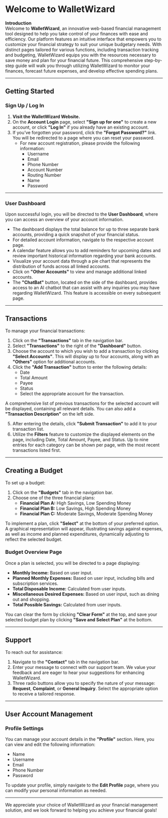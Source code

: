 # Welcome to WalletWizard

**Introduction**  
Welcome to **WalletWizard**, an innovative web-based financial management tool designed to help you take control of your finances with ease and efficiency. Our platform features an intuitive interface that empowers you to customize your financial strategy to suit your unique budgetary needs. With distinct pages tailored for various functions, including transaction tracking and budgeting, WalletWizard equips you with the resources necessary to save money and plan for your financial future. This comprehensive step-by-step guide will walk you through utilizing WalletWizard to monitor your finances, forecast future expenses, and develop effective spending plans.

---

## Getting Started

### Sign Up / Log In

1. **Visit the WalletWizard Website.**
2. On the **Account Login** page, select **"Sign up for one"** to create a new account, or click **"Log In"** if you already have an existing account.
3. If you’ve forgotten your password, click the **"Forgot Password?"** link. You will be redirected to a page where you can reset your password.
   - For new account registration, please provide the following information:
     - Username
     - Email
     - Phone Number
     - Account Number
     - Routing Number
     - Name
     - Password

---

### User Dashboard

Upon successful login, you will be directed to the **User Dashboard**, where you can access an overview of your account information.

- The dashboard displays the total balance for up to three separate bank accounts, providing a quick snapshot of your financial status.
- For detailed account information, navigate to the respective account page.
- A calendar feature allows you to add reminders for upcoming dates and review important historical information regarding your bank accounts.
- Visualize your account data through a pie chart that represents the distribution of funds across all linked accounts.
- Click on **"Other Accounts"** to view and manage additional linked accounts.
- The **"ChatBat"** button, located on the side of the dashboard, provides access to an AI chatbot that can assist with any inquiries you may have regarding WalletWizard. This feature is accessible on every subsequent page.

---

## Transactions

To manage your financial transactions:

1. Click on the **"Transactions"** tab in the navigation bar.
2. Select **"Transactions"** to the right of the **"Dashboard"** button.
3. Choose the account to which you wish to add a transaction by clicking **"Select Accounts"**. This will display up to four accounts, along with an **"Others"** option for additional accounts.
4. Click the **"Add Transaction"** button to enter the following details:
   - Date
   - Total Amount
   - Payee
   - Status
   - Select the appropriate account for the transaction.

A comprehensive list of previous transactions for the selected account will be displayed, containing all relevant details. You can also add a **"Transaction Description"** on the left side.

5. After entering the details, click **"Submit Transaction"** to add it to your transaction list.
6. Utilize the **Filters** feature to customize the displayed elements on the page, including Date, Total Amount, Payee, and Status. Up to nine entries for each category can be shown per page, with the most recent transactions listed first.

---

## Creating a Budget

To set up a budget:

1. Click on the **"Budgets"** tab in the navigation bar.
2. Choose one of the three financial plans:
   - **Financial Plan A:** High Savings, Low Spending Money
   - **Financial Plan B:** Low Savings, High Spending Money
   - **Financial Plan C:** Moderate Savings, Moderate Spending Money

To implement a plan, click **"Select"** at the bottom of your preferred option. A graphical representation will appear, illustrating savings against expenses, as well as income and planned expenditures, dynamically adjusting to reflect the selected budget.

### Budget Overview Page

Once a plan is selected, you will be directed to a page displaying:

- **Monthly Income:** Based on user input.
- **Planned Monthly Expenses:** Based on user input, including bills and subscription services.
- **Total Disposable Income:** Calculated from user inputs.
- **Miscellaneous Desired Expenses:** Based on user input, such as dining out and shopping.
- **Total Possible Savings:** Calculated from user inputs.

You can clear the form by clicking **"Clear Form"** at the top, and save your selected budget plan by clicking **"Save and Select Plan"** at the bottom.

---

## Support

To reach out for assistance:

1. Navigate to the **"Contact"** tab in the navigation bar.
2. Enter your message to connect with our support team. We value your feedback and are eager to hear your suggestions for enhancing WalletWizard.
3. Three radio buttons allow you to specify the nature of your message: **Request**, **Complaint**, or **General Inquiry**. Select the appropriate option to receive a tailored response.

---

## User Account Management

### Profile Settings

You can manage your account details in the **"Profile"** section. Here, you can view and edit the following information:

- Name
- Username
- Email
- Phone Number
- Password

To update your profile, simply navigate to the **Edit Profile** page, where you can modify your personal information as needed.

---

We appreciate your choice of WalletWizard as your financial management solution, and we look forward to helping you achieve your financial goals!
